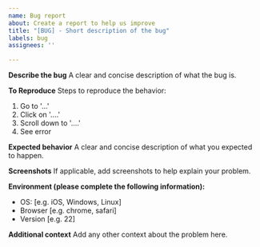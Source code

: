 ```yaml
---
name: Bug report
about: Create a report to help us improve
title: "[BUG] - Short description of the bug"
labels: bug
assignees: ''

---
```


**Describe the bug**
A clear and concise description of what the bug is.

**To Reproduce**
Steps to reproduce the behavior:
1. Go to '...'
2. Click on '....'
3. Scroll down to '....'
4. See error

**Expected behavior**
A clear and concise description of what you expected to happen.

**Screenshots**
If applicable, add screenshots to help explain your problem.

**Environment (please complete the following information):**
 - OS: [e.g. iOS, Windows, Linux]
 - Browser [e.g. chrome, safari]
 - Version [e.g. 22]

**Additional context**
Add any other context about the problem here.
